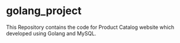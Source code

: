 # golang_project
This Repository contains the code for Product Catalog website which developed using Golang and MySQL.
